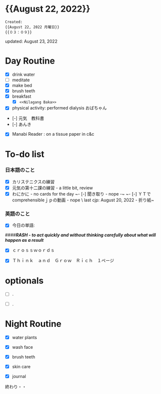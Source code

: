 # {{August 22, 2022}}
	Created: 
	{{August 22, 2022 月曜日}} 
	{{０３：０９}}
updated: August 23, 2022

# Day Routine
- [x] drink water 
- [ ] meditate
- [x] make bed
- [x] brush teeth 
- [x] breakfast
	- [x] ```<<Nilagang Baka>>```
- [x] physical activity: performed dialysis おばちゃん
- [-] 元気　教科書
- [-] あんき
- [x] Manabi Reader : on a tissue paper in c&c 

# To-do list

### 日本語のこと
- [x] カリステニクスの練習
- [x] 元気の第十二課の練習 - a little bit, review
- [x] わにかに - no cards for the day
~- [-] 聞き取り - nope -~
~- [-] ＹＴでcomprehensibleｊｐの動画 - nope \\ last cjp: August 20, 2022 - 折り紙~

### 英語のこと

- [x] 今日の単語: 

####___RASH - to act quickly and without thinking carefully about what will happen as a result___

- [x]  ｃｒｏｓｓｗｏｒｄｓ
- [x]  Ｔｈｉｎｋ　ａｎｄ　Ｇｒｏｗ　Ｒｉｃｈ　１ページ




# optionals
- [ ] .
- [ ] .


# Night Routine
- [x] water plants 
- [x] wash face
- [x] brush teeth
- [x] skin care
- [x] journal


終わり・・

